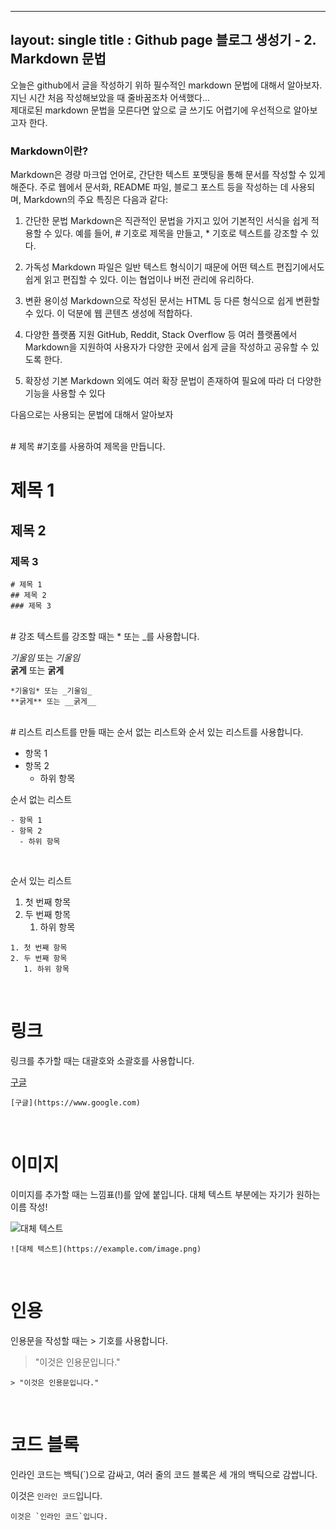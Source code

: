  ---
layout: single
title : Github page 블로그 생성기 - 2. Markdown 문법
---
   
오늘은 github에서 글을 작성하기 위하 필수적인 markdown 문법에 대해서 알아보자.   
지닌 시간 처음 작성해보았을 때 줄바꿈조차 어색했다...    
제대로된 markdown 문법을 모른다면 앞으로 글 쓰기도 어렵기에 우선적으로 알아보고자 한다.   


### Markdown이란?
Markdown은 경량 마크업 언어로, 간단한 텍스트 포맷팅을 통해 문서를 작성할 수 있게 해준다. 주로 웹에서 문서화, README 파일, 블로그 포스트 등을 작성하는 데 사용되며, Markdown의 주요 특징은 다음과 같다:

1. 간단한 문법
Markdown은 직관적인 문법을 가지고 있어 기본적인 서식을 쉽게 적용할 수 있다. 예를 들어, # 기호로 제목을 만들고, * 기호로 텍스트를 강조할 수 있다.

2. 가독성
Markdown 파일은 일반 텍스트 형식이기 때문에 어떤 텍스트 편집기에서도 쉽게 읽고 편집할 수 있다. 이는 협업이나 버전 관리에 유리하다.

3. 변환 용이성
Markdown으로 작성된 문서는 HTML 등 다른 형식으로 쉽게 변환할 수 있다. 이 덕분에 웹 콘텐츠 생성에 적합하다.

4. 다양한 플랫폼 지원
GitHub, Reddit, Stack Overflow 등 여러 플랫폼에서 Markdown을 지원하여 사용자가 다양한 곳에서 쉽게 글을 작성하고 공유할 수 있도록 한다.

5. 확장성
기본 Markdown 외에도 여러 확장 문법이 존재하여 필요에 따라 더 다양한 기능을 사용할 수 있다   
   
다음으로는 사용되는 문법에 대해서 알아보자 

<br/>
# 제목
#기호를 사용하여 제목을 만듭니다.   

# 제목 1
## 제목 2
### 제목 3
```
# 제목 1   
## 제목 2   
### 제목 3   
```
<br/>
# 강조
텍스트를 강조할 때는 * 또는 _를 사용합니다.   

*기울임* 또는 _기울임_   
**굵게** 또는 __굵게__   
```
*기울임* 또는 _기울임_
**굵게** 또는 __굵게__
```
<br/>
# 리스트
리스트를 만들 때는 순서 없는 리스트와 순서 있는 리스트를 사용합니다.   

- 항목 1
- 항목 2
  - 하위 항목
   
순서 없는 리스트
```
- 항목 1
- 항목 2
  - 하위 항목
```
<br/>

순서 있는 리스트
1. 첫 번째 항목
2. 두 번째 항목
   1. 하위 항목
   
```
1. 첫 번째 항목
2. 두 번째 항목
   1. 하위 항목
```   
<br/>

# 링크
링크를 추가할 때는 대괄호와 소괄호를 사용합니다.

[구글](https://www.google.com)
```
[구글](https://www.google.com)
```
<br/>

# 이미지
이미지를 추가할 때는 느낌표(!)를 앞에 붙입니다.
대체 텍스트 부분에는 자기가 원하는 이름 작성!
   
![대체 텍스트](https://example.com/image.png)
```
![대체 텍스트](https://example.com/image.png)
```
<br/>

# 인용
인용문을 작성할 때는 > 기호를 사용합니다.
> "이것은 인용문입니다."
```
> "이것은 인용문입니다."
```
<br/>
   
# 코드 블록
인라인 코드는 백틱(`)으로 감싸고, 여러 줄의 코드 블록은 세 개의 백틱으로 감쌉니다.

이것은 `인라인 코드`입니다.
```
이것은 `인라인 코드`입니다.
```


